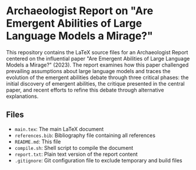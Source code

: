 # Archaeologist Report on "Are Emergent Abilities of Large Language Models a Mirage?"

This repository contains the LaTeX source files for an Archaeologist Report centered on the influential paper "Are Emergent Abilities of Large Language Models a Mirage?" (2023). The report examines how this paper challenged prevailing assumptions about large language models and traces the evolution of the emergent abilities debate through three critical phases: the initial discovery of emergent abilities, the critique presented in the central paper, and recent efforts to refine this debate through alternative explanations.

## Files

- `main.tex`: The main LaTeX document
- `references.bib`: Bibliography file containing all references
- `README.md`: This file
- `compile.sh`: Shell script to compile the document
- `report.txt`: Plain text version of the report content
- `.gitignore`: Git configuration file to exclude temporary and build files
